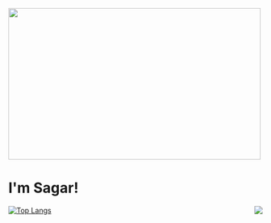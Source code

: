 
<img src="https://upload.wikimedia.org/wikipedia/commons/5/56/Hellothere.gif" width="500" height="300" frameBorder="0" class="giphy-embed" allowFullScreen></img>

#   I'm Sagar!

[![Top Langs](https://github-readme-stats.vercel.app/api/top-langs/?username=sgr2848&layout=compact&hide_border=true&theme=synthwave)](https://github.com/anuraghazra/github-readme-stats)
<img src="https://github-readme-stats.vercel.app/api?username=sgr2848&show_icons=true&theme=synthwave&hide=stars&hide_rank=true" align="right"/>
